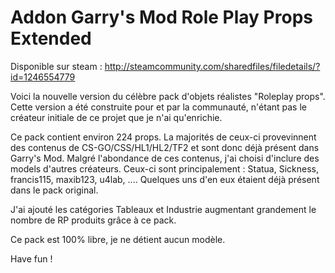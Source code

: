 # Addon Garry's Mod Role Play Props Extended
Disponible sur steam : http://steamcommunity.com/sharedfiles/filedetails/?id=1246554779

Voici la nouvelle version du célèbre pack d'objets réalistes "Roleplay props". Cette version a été construite pour et par la communauté, n'étant pas le créateur initiale de ce projet que je n'ai qu'enrichie. 

Ce pack contient environ 224 props. La majorités de ceux-ci provevinnent des contenus de CS-GO/CSS/HL1/HL2/TF2 et sont donc déjà présent dans Garry's Mod. Malgré l'abondance de ces contenus, j'ai choisi d'inclure des models d'autres créateurs. Ceux-ci sont principalement : Statua, Sickness, francis115, maxib123, u4lab, ....
Quelques uns d'en eux étaient déjà présent dans le pack original.

J'ai ajouté les catégories Tableaux et Industrie augmentant grandement le nombre de RP produits grâce à ce pack.

Ce pack est 100% libre, je ne détient aucun modèle. 

Have fun !

